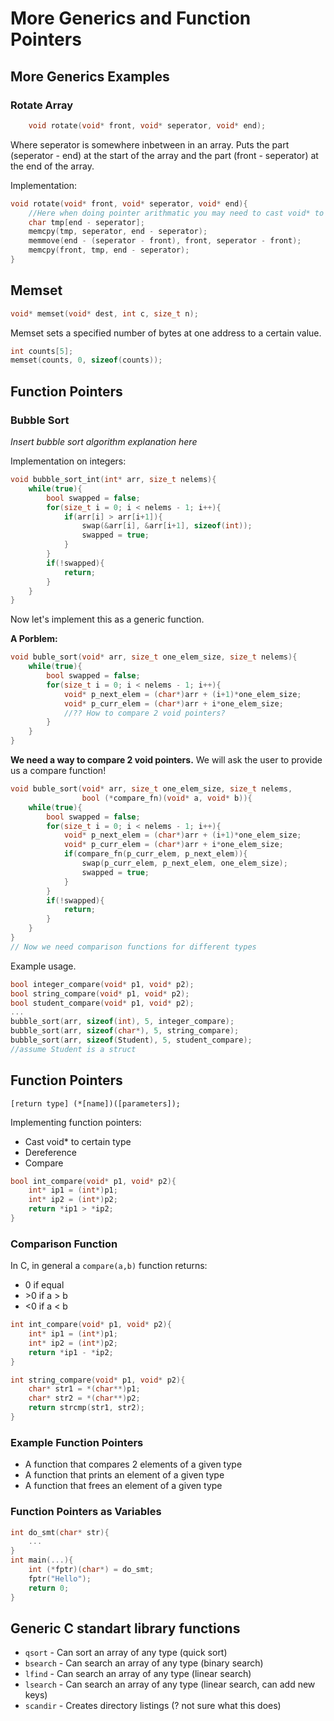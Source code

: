 # More Generics and Function Pointers

## More Generics Examples

### Rotate Array

```c
    void rotate(void* front, void* seperator, void* end);
```
Where seperator is somewhere inbetween in an array.
Puts the part (seperator - end) at the start of the array and the part (front - seperator) at the end of the array.

Implementation:
```c
void rotate(void* front, void* seperator, void* end){
    //Here when doing pointer arithmatic you may need to cast void* to char*
    char tmp[end - seperator];
    memcpy(tmp, seperator, end - seperator);
    memmove(end - (seperator - front), front, seperator - front);
    memcpy(front, tmp, end - seperator);
}
```

## Memset

```c
void* memset(void* dest, int c, size_t n);
```
Memset sets a specified number of bytes at one address to a certain value.

```c
int counts[5];
memset(counts, 0, sizeof(counts));
```

## Function Pointers

### Bubble Sort
*Insert bubble sort algorithm explanation here*

Implementation on integers:
```c
void bubble_sort_int(int* arr, size_t nelems){
    while(true){
        bool swapped = false;
        for(size_t i = 0; i < nelems - 1; i++){
            if(arr[i] > arr[i+1]){
                swap(&arr[i], &arr[i+1], sizeof(int));
                swapped = true;
            }
        }
        if(!swapped){
            return;
        }
    }
}
```

Now let's implement this as a generic function.

**A Porblem:**

```c
void buble_sort(void* arr, size_t one_elem_size, size_t nelems){
    while(true){
        bool swapped = false;
        for(size_t i = 0; i < nelems - 1; i++){
            void* p_next_elem = (char*)arr + (i+1)*one_elem_size;
            void* p_curr_elem = (char*)arr + i*one_elem_size;
            //?? How to compare 2 void pointers?
        }
    }
}
```
**We need a way to compare 2 void pointers.**
We will ask the user to provide us a compare function!

```c
void buble_sort(void* arr, size_t one_elem_size, size_t nelems, 
                bool (*compare_fn)(void* a, void* b)){
    while(true){
        bool swapped = false;
        for(size_t i = 0; i < nelems - 1; i++){
            void* p_next_elem = (char*)arr + (i+1)*one_elem_size;
            void* p_curr_elem = (char*)arr + i*one_elem_size;
            if(compare_fn(p_curr_elem, p_next_elem)){
                swap(p_curr_elem, p_next_elem, one_elem_size);
                swapped = true;
            }
        }
        if(!swapped){
            return;
        }
    }
}
// Now we need comparison functions for different types
```
Example usage.
```c
bool integer_compare(void* p1, void* p2);
bool string_compare(void* p1, void* p2);
bool student_compare(void* p1, void* p2);
...
bubble_sort(arr, sizeof(int), 5, integer_compare);
bubble_sort(arr, sizeof(char*), 5, string_compare);
bubble_sort(arr, sizeof(Student), 5, student_compare); 
//assume Student is a struct
```

## Function Pointers

```
[return type] (*[name])([parameters]);
```

Implementing function pointers:
- Cast void* to certain type
- Dereference
- Compare

```c
bool int_compare(void* p1, void* p2){
    int* ip1 = (int*)p1;
    int* ip2 = (int*)p2;
    return *ip1 > *ip2;
}
```

### Comparison Function
In C, in general a `compare(a,b)` function returns:
- 0 if equal
- \>0 if a > b
- <0 if a < b

```c
int int_compare(void* p1, void* p2){
    int* ip1 = (int*)p1;
    int* ip2 = (int*)p2;
    return *ip1 - *ip2;
}

int string_compare(void* p1, void* p2){
    char* str1 = *(char**)p1;
    char* str2 = *(char**)p2;
    return strcmp(str1, str2);
}
```

### Example Function Pointers

- A function that compares 2 elements of a given type
- A function that prints an element of a given type
- A function that frees an element of a given type

### Function Pointers as Variables

```c
int do_smt(char* str){
    ...
}
int main(...){
    int (*fptr)(char*) = do_smt;
    fptr("Hello");
    return 0;
}
```

## Generic C standart library functions

- `qsort` - Can sort an array of any type (quick sort)
- `bsearch` - Can search an array of any type (binary search)
- `lfind` - Can search an array of any type (linear search)
- `lsearch` - Can search an array of any type (linear search, can add new keys)
- `scandir` - Creates directory listings (? not sure what this does)